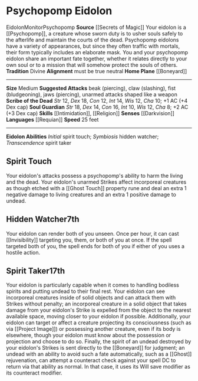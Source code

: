 ﻿---
alignment: must be true neutral
id: '10'
land_speed: '25'
language:
- '[[DATABASE/language/Requian|Requian]]'
max_speed: '25'
name: Psychopomp Eidolon
rarity: Common
sense:
- '[[DATABASE/monsterability/Darkvision|darkvision]]'
size: Medium
skill:
- '[[DATABASE/skill/Intimidation|Intimidation]]'
- '[[DATABASE/skill/Religion|Religion]]'
source: '[[DATABASE/source/Secrets of Magic|Secrets of Magic]]'
speed:
- 25 feet
tradition:
- Divine
trait:
- '[[DATABASE/trait/Eidolon|Eidolon]]'
- '[[DATABASE/trait/Monitor|Monitor]]'
- '[[DATABASE/trait/Psychopomp|Psychopomp]]'
type: Summoner Eidolon

---
# Psychopomp Eidolon

<span class="item-trait">Eidolon</span><span class="item-trait">Monitor</span><span class="item-trait">Psychopomp</span>
**Source** [[Secrets of Magic]] 
Your eidolon is a [[Psychopomp]], a creature whose sworn duty is to usher souls safely to the afterlife and maintain the courts of the dead. Psychopomp eidolons have a variety of appearances, but since they often traffic with mortals, their form typically includes an elaborate mask. You and your psychopomp eidolon share an important fate together, whether it relates directly to your own soul or to a mission that will somehow protect the souls of others.
**Tradition** Divine
**Alignment** must be true neutral
**Home Plane** [[Boneyard]]

---
**Size** Medium
**Suggested Attacks** beak (piercing), claw (slashing), fist (bludgeoning), jaws (piercing), unarmed attacks shaped like a weapon
**Scribe of the Dead** _Str_ 12, _Dex_ 18, _Con_ 12, _Int_ 14, _Wis_ 12, _Cha_ 10; +1 AC (+4 Dex cap)
**Soul Guardian** _Str_ 18, _Dex_ 14, _Con_ 16, _Int_ 10, _Wis_ 12, _Cha_ 8; +2 AC (+3 Dex cap)
**Skills** [[Intimidation]], [[Religion]]
**Senses** [[Darkvision]]
**Languages** [[Requian]]
**Speed** 25 feet

---
**Eidolon Abilities** _Initial_ spirit touch; _Symbiosis_ hidden watcher; _Transcendence_ spirit taker

## Spirit Touch

Your eidolon's attacks possess a psychopomp's ability to harm the living and the dead. Your eidolon's unarmed Strikes affect incorporeal creatures as though etched with a [[Ghost Touch]] property rune and deal an extra 1 negative damage to living creatures and an extra 1 positive damage to undead.

## Hidden Watcher<span class="item-type">7th</span>

Your eidolon can render both of you unseen. Once per hour, it can cast [[Invisibility]] targeting you, them, or both of you at once. If the spell targeted both of you, the spell ends for both of you if either of you uses a hostile action.

## Spirit Taker<span class="item-type">17th</span>

Your eidolon is particularly capable when it comes to handling bodiless spirits and putting undead to their final rest. Your eidolon can see incorporeal creatures inside of solid objects and can attack them with Strikes without penalty; an incorporeal creature in a solid object that takes damage from your eidolon's Strike is expelled from the object to the nearest available space, moving closer to your eidolon if possible.
 Additionally, your eidolon can target or affect a creature projecting its consciousness (such as via [[Project Image]]) or possessing another creature, even if its body is elsewhere, though your eidolon must know about the possession or projection and choose to do so.
 Finally, the spirit of an undead destroyed by your eidolon's Strikes is sent directly to the [[Boneyard]] for judgment; an undead with an ability to avoid such a fate automatically, such as a [[Ghost]] rejuvenation, can attempt a counteract check against your spell DC to return via that ability as normal. In that case, it uses its Will save modifier as its counteract modifier.